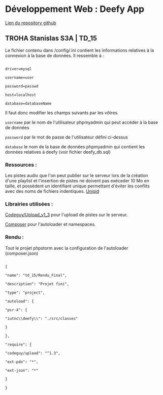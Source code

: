 # Développement Web : Deefy App

[Lien du repository github](https://github.com/Stantrh/Dev_Web-TD_15_TROHA_Stanislas_S3A)

## TROHA Stanislas S3A | TD_15

Le fichier contenu dans /config/.ini contient les informations relatives à la connexion à la base de données. Il ressemble à :

```

driver=mysql

username=user

password=passwd

host=localhost

database=databaseName

```

Il faut donc modifier les champs suivants par les vôtres.

`username` par le nom de l'utilisateur phpmyadmin qui peut accéder à la base de données

`password` par le mot de passe de l'utilisateur défini ci-dessus

`database` le nom de la base de données phpmyadmin qui contient les données relatives à deefy (voir fichier deefy_db.sql)

### Ressources :

Les pistes audio que l'on peut publier sur le serveur lors de la création d'une playlist et l'insertion de pistes ne doivent pas exéceder 10 Mo en taille, et possèdent un identifiant unique permettant d'éviter les conflits avec des noms de fichiers indentiques. [Uniqid](https://www.php.net/manual/en/function.uniqid.php)

### Librairies utilisées :

[Codeguy/Upload_v1_3](https://packagist.org/packages/codeguy/upload) pour l'upload de pistes sur le serveur.

[Composer](https://getcomposer.org/) pour l'autoloader et namespaces.

### Rendu :

Tout le projet phpstorm avec la configuration de l'autoloader (composer.json)

```

{

"name": "td_15/Rendu_Final",

"description": "Projet fini",

"type": "project",

"autoload": {

"psr-4": {

"iutnc\\deefy\\": "./src/classes"

}

},

"require": {

"codeguy/upload": "^1.3",

"ext-pdo": "*",

"ext-json": "*"

}

}

```
